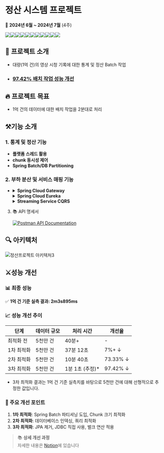 # 정산 시스템 프로젝트

📅 **2024년 6월 ~ 2024년 7월** (4주)

<img src="https://img.shields.io/badge/Spring Boot-6DB33F?style=for-the-badge&logo=Spring Boot&logoColor=white"><img src="https://img.shields.io/badge/Spring%20Batch-6DB33F?style=for-the-badge&logo=spring&logoColor=white"><img src="https://img.shields.io/badge/Spring Cloud-6DB33F?style=for-the-badge&logo= &logoColor=white"><img src="https://img.shields.io/badge/Spring Security-6DB33F?style=for-the-badge&logo=Spring Security&logoColor=white"><img src="https://img.shields.io/badge/JPA-59666C?style=for-the-badge&logo=Hibernate&logoColor=white"><img src="https://img.shields.io/badge/QueryDSL-0769AD?style=for-the-badge&logo=Java&logoColor=white"><img src="https://img.shields.io/badge/MySQL-4479A1?style=for-the-badge&logo=MySQL&logoColor=white"><img src="https://img.shields.io/badge/Docker-2496ED?style=for-the-badge&logo=Docker&logoColor=white"><img src="https://img.shields.io/badge/Prometheus-E6522C?style=for-the-badge&logo=Prometheus&logoColor=white"><img src="https://img.shields.io/badge/Grafana-F46800?style=for-the-badge&logo=Grafana&logoColor=white"><img src="https://img.shields.io/badge/GitHub Actions-2088FF?style=for-the-badge&logo=GitHub Actions&logoColor=white">


## 📌 프로젝트 소개
- 대량(1억 건)의 영상 시청 기록에 대한 통계 및 정산 Batch 작업
- ### [**97.42%** 배치 작업 성능 개선](#performance-improvement)

## 🔥 프로젝트 목표
-  1억 건의 데이터에 대한 배치 작업을 2분대로 처리


## ⚒️기능 소개

### 1. 통계 및 정산 기능
- **플랫폼 스레드 활용**
- **chunk 동시성 제어**
- **Spring Batch/DB Partitioning**

### 2. 부하 분산 및 서비스 매핑 기능
- <details> <summary><b>Spring Cloud Gateway</b></summary> <ul> <li>중앙 집중식 인증 및 권한 부여, JWT 토큰 검증</li> <li>로드 밸런싱: 라운드 로빈 방식으로 트래픽 분산</li> </ul> </details> <details> <summary><b>Spring Cloud Eureka</b></summary> <ul> <li>Eureka 서비스 ID를 활용한 자동 서비스 매핑 <ul> <li>Eureka에 등록된 서비스 ID를 활용하여 요청을 자동으로 해당 서비스로 매핑</li> <li>streaming-service 멀티 프로세스를 동일한 serviceId로 매핑하여 효율적인 부하 분산</li> </ul> </li> <li>Eureka Server를 통한 서비스 디스커버리 <ul> <li>서비스 자동 등록 및 검색</li> <li>서비스 헬스 체크 및 실시간 상태 모니터링</li> </ul> </li> </ul> </details> <details> <summary><b>Streaming Service CQRS </b></summary> <ul> <li>CQRS (Command Query Responsibility Segregation) 패턴 적용 <ul> <li>명령(쓰기 작업)과 조회(읽기 작업)의 책임 분리</li>  </ul> </li> <li>DB Main-Replica 구조 구현 <ul> <li>Main DB: 쓰기 작업 전담, 데이터 일관성 보장</li> <li>Replica DB: 읽기 작업 전담, 조회 성능 최적화</li> <li>DB 간 ROW단위 실시간 동기화로 데이터 정합성 유지</li> </ul> </li> <li>트래픽 분산 및 가용성 향상 <ul> <li>읽기 작업의 부하를 Replica DB로 분산</li>  </ul> </li> </ul> </details>


3. 📚 API 명세서

   [![Postman API Documentation](https://img.shields.io/badge/Postman-API%20Documentation-orange?style=for-the-badge&logo=postman)](https://documenter.getpostman.com/view/27591971/2sA3XWdKBy)

## 🔍 아키텍처
![정산프로젝트 아키텍처3](https://github.com/user-attachments/assets/e8a2cd35-44b2-4e3d-aacc-69beb6342018)

<h2 id="performance-improvement">⚔️성능 개선</h2>

### 📊 최종 성능
✅ **1억 건 기준 실측 결과: 2m3s895ms**

### 📈 성능 개선 추이

| 단계 | 데이터 규모 | 처리 시간 | 개선율 |
|------|------------|-----------|--------|
| 최적화 전 | 5천만 건 | 40분+ | - |
| 1차 최적화 | 5천만 건 | 37분 12초 | 7%+ ↓ |
| 2차 최적화 | 5천만 건 | 10분 40초 | 73.33% ↓ |
| 3차 최적화 | 5천만 건 | 1분 1초 (추정)* | 97.42% ↓ |

- 3차 최적화 결과는 1억 건 기준 실측치를 바탕으로 5천만 건에 대해 선형적으로 추정한 값입니다.

### 🚀 주요 개선 포인트
1. **1차 최적화**: Spring Batch 파티셔닝 도입, Chunk 크기 최적화
2. **2차 최적화**: 데이터베이스 인덱싱, 쿼리 최적화
3. **3차 최적화**: JPA 제거, JDBC 직접 사용, 벌크 연산 적용

> 📚 **상세 개선 과정**  
> 자세한 내용은 [Notion](https://www.notion.so/9e7b94b212764f31b2f76cc9dc8a7a8f)에 있습니다
